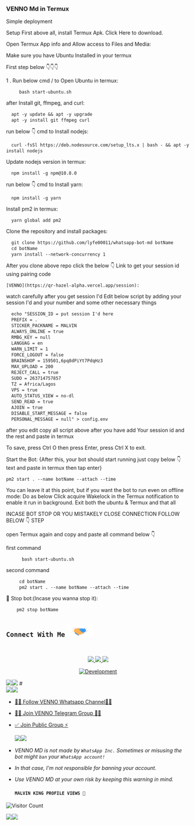 ### VENNO Md in Termux
Simple deployment

Setup
First above all, install Termux Apk. Click Here to download.

Open Termux App info and Allow access to Files and Media:

Make sure you have Ubuntu Installed in your termux

First step below 👇👇👇

1 . Run below cmd / to Open Ubuntu in termux:

         bash start-ubuntu.sh
after Install git, ffmpeg, and curl:

      apt -y update && apt -y upgrade
      apt -y install git ffmpeg curl
run below 👇 cmd to Install nodejs:

      curl -fsSl https://deb.nodesource.com/setup_lts.x | bash - && apt -y install nodejs
Update nodejs version in termux:

      npm install -g npm@10.8.0
run below 👇 cmd to Install yarn:

      npm install -g yarn
Install pm2 in termux:

      yarn global add pm2
Clone the repository and install packages:

      git clone https://github.com/lyfe00011/whatsapp-bot-md botName
      cd botName
      yarn install --network-concurrency 1
After you clone above repo click the below 👇 Link to get your session id using pairing code

    [VENNO](https://qr-hazel-alpha.vercel.app/session):

watch carefully after you get session I'd Edit below script by adding your session I'd and your number and some other necessary things

      echo "SESSION_ID = put session I'd here
      PREFIX = .
      STICKER_PACKNAME = MALVIN
      ALWAYS_ONLINE = true
      RMBG_KEY = null
      LANGUAG = en
      WARN_LIMIT = 1
      FORCE_LOGOUT = false
      BRAINSHOP = 159501,6pq8dPiYt7PdqHz3
      MAX_UPLOAD = 200
      REJECT_CALL = true
      SUDO = 263714757857
      TZ = Africa/Lagos
      VPS = true
      AUTO_STATUS_VIEW = no-dl
      SEND_READ = true
      AJOIN = true
      DISABLE_START_MESSAGE = false
      PERSONAL_MESSAGE = null" > config.env
after you edit copy all script above after you have add Your session id and the rest and paste in termux

To save, press Ctrl O then press Enter, press Ctrl X to exit.

Start the Bot: {After this, your bot should start running just copy below 👇 text and paste in termux then tap enter}

    pm2 start . --name botName --attach --time
You can leave it at this point, but if you want the bot to run even on offline mode: Do as below
Click acquire Wakelock in the Termux notification to enable it run in background. Exit both the ubuntu & Termux and that all

INCASE BOT STOP OR YOU MISTAKELY CLOSE CONNECTION FOLLOW BELOW 👇 STEP

open Termux again and copy and paste all command below 👇

first command

          bash start-ubuntu.sh
second command

         cd botName
         pm2 start . --name botName --attach --time
🛑 Stop bot:(Incase you wanna stop it):

        pm2 stop botName


## ```Connect With Me```<img src="https://github.com/0xAbdulKhalid/0xAbdulKhalid/raw/main/assets/mdImages/handshake.gif" width ="80"></h1> 
 <br> 
<p align="center">
<a href="https://wa.me/263714757857"><img src="https://img.shields.io/badge/Contact David-25D366?style=for-the-badge&logo=whatsapp&logoColor=white" />
<a href="https://whatsapp.com/channel/0029Vac8SosLY6d7CAFndv3Z"><img src="https://img.shields.io/badge/Join Official Channel-25D366?style=for-the-badge&logo=whatsapp&logoColor=white" />
<a href="https://t.me/malvinking2"><img src="https://img.shields.io/badge/Telegram-0088cc?style=for-the-badge&logo=telegram&logoColor=white" /><br>
<p align="center">
<img alt="Development" width="250" src="https://media2.giphy.com/media/W9tBvzTXkQopi/giphy.gif?cid=6c09b952xu6syi1fyqfyc04wcfk0qvqe8fd7sop136zxfjyn&ep=v1_internal_gif_by_id&rid=giphy.gif&ct=g" /> </p>
<a><img src='https://i.imgur.com/LyHic3i.gif'/></a><a><img src='https://i.imgur.com/LyHic3i.gif'/></a>
# 

<br>
<a><img src='https://i.imgur.com/LyHic3i.gif'/></a><a><img src='https://i.imgur.com/LyHic3i.gif'/></a>

* [🧑‍💻 Follow VENNO Whatsapp Channel🧑‍💻](https://whatsapp.com/channel/0029Vac8SosLY6d7CAFndv3Z)

* [🧑‍💻 Join VENNO Telegram Group 🧑‍💻](https://t.me/malvinking2)

* [✅ Join Public Group ⚡](https://chat.whatsapp.com/C6mhOzGQqK5Lpu3y7noTOd)

  <a><img src='https://i.imgur.com/LyHic3i.gif'/></a><a><img src='https://i.imgur.com/LyHic3i.gif'/></a>
  

- *VENNO MD is not made by `WhatsApp Inc.` Sometimes or misusing the bot might `ban` your `WhatsApp account!`*
- *In that case, I'm not responsible for banning your account.*
- *Use VENNO MD at your own risk by keeping this warning in mind.*
  
  #### ```MALVIN KING PROFILE VIEWS 🧚```
![Visitor Count](https://profile-counter.glitch.me/kingmalvn/count.svg)

<a><img src='https://i.imgur.com/LyHic3i.gif'/></a><a><img src='https://i.imgur.com/LyHic3i.gif'/></a>


 
